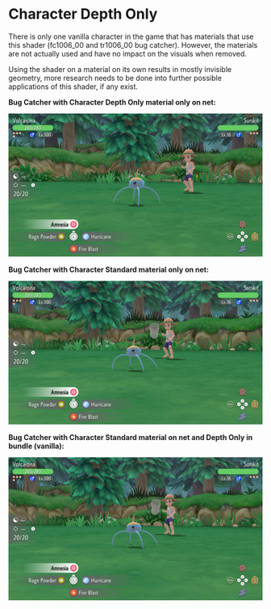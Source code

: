 # Character Depth Only

There is only one vanilla character in the game that has materials that use this shader (fc1006_00 and tr1006_00 bug catcher).
However, the materials are not actually used and have no impact on the visuals when removed.

Using the shader on a material on its own results in mostly invisible geometry, more research needs to be done into further possible
applications of this shader, if any exist.

**Bug Catcher with Character Depth Only material only on net:**

![shaders-depth-only-1](/static/img/lumitool-guides/characters/shaders-depth-only-1.webp)

**Bug Catcher with Character Standard material only on net:**

![shaders-depth-only-2](/static/img/lumitool-guides/characters/shaders-depth-only-2.webp)

**Bug Catcher with Character Standard material on net and Depth Only in bundle (vanilla):**

![shaders-depth-only-3](/static/img/lumitool-guides/characters/shaders-depth-only-3.webp)